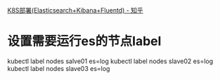 [K8S部署(Elasticsearch+Kibana+Fluentd) - 知乎](https://zhuanlan.zhihu.com/p/428392678)

# 设置需要运行es的节点label

kubectl label nodes salve01 es=log
kubectl label nodes slave02 es=log
kubectl label nodes slave03 es=log
